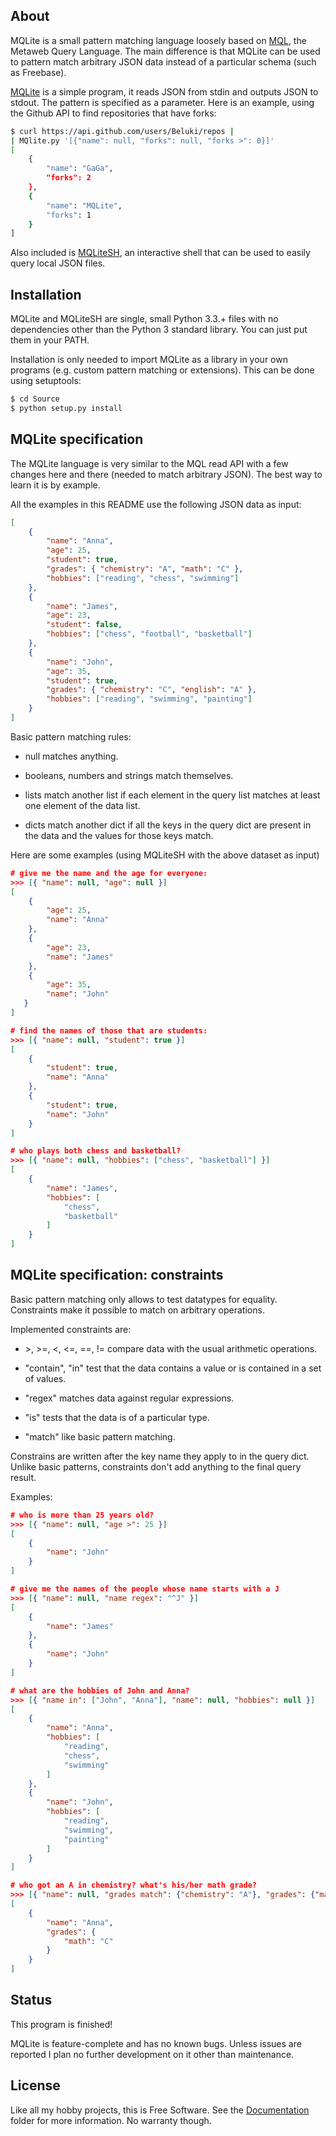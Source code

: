 
## About

MQLite is a small pattern matching language loosely based on [MQL][], the
Metaweb Query Language. The main difference is that MQLite can be used
to pattern match arbitrary JSON data instead of a particular schema (such
as Freebase).

[MQLite][] is a simple program, it reads JSON from stdin and outputs JSON to
stdout. The pattern is specified as a parameter. Here is an example,
using the Github API to find repositories that have forks:

```bash
$ curl https://api.github.com/users/Beluki/repos |
| MQlite.py '[{"name": null, "forks": null, "forks >": 0}]'
[
    {
        "name": "GaGa",
        "forks": 2
    },
    {
        "name": "MQLite",
        "forks": 1
    }
]
```

Also included is [MQLiteSH][], an interactive shell that can be used to easily
query local JSON files.

[MQL]: http://mql.freebaseapps.com/index.html
[MQLite]: https://github.com/Beluki/MQLite/blob/master/Source/MQLite.py
[MQLiteSH]: https://github.com/Beluki/MQLite/blob/master/Source/MQLiteSH.py

## Installation

MQLite and MQLiteSH are single, small Python 3.3.+ files with no dependencies
other than the Python 3 standard library. You can just put them in your PATH.

Installation is only needed to import MQLite as a library in your own programs
(e.g. custom pattern matching or extensions). This can be done using setuptools:

```bash
$ cd Source
$ python setup.py install
```

## MQLite specification

The MQLite language is very similar to the MQL read API with a few changes
here and there (needed to match arbitrary JSON). The best way to learn it is
by example.

All the examples in this README use the following JSON data as input:

```json
[
    {
        "name": "Anna",
        "age": 25,
        "student": true,
        "grades": { "chemistry": "A", "math": "C" },
        "hobbies": ["reading", "chess", "swimming"]
    },
    {
        "name": "James",
        "age": 23,
        "student": false,
        "hobbies": ["chess", "football", "basketball"]
    },
    {
        "name": "John",
        "age": 35,
        "student": true,
        "grades": { "chemistry": "C", "english": "A" },
        "hobbies": ["reading", "swimming", "painting"]
    }
]
```

Basic pattern matching rules:

* null matches anything.

* booleans, numbers and strings match themselves.

* lists match another list if each element in the query list
  matches at least one element of the data list.

* dicts match another dict if all the keys in the query dict
  are present in the data and the values for those keys match.

Here are some examples (using MQLiteSH with the above dataset as input)

```json
# give me the name and the age for everyone:
>>> [{ "name": null, "age": null }]
[
    {
        "age": 25,
        "name": "Anna"
    },
    {
        "age": 23,
        "name": "James"
    },
    {
        "age": 35,
        "name": "John"
   }
]

# find the names of those that are students:
>>> [{ "name": null, "student": true }]
[
    {
        "student": true,
        "name": "Anna"
    },
    {
        "student": true,
        "name": "John"
    }
]

# who plays both chess and basketball?
>>> [{ "name": null, "hobbies": ["chess", "basketball"] }]
[
    {
        "name": "James",
        "hobbies": [
            "chess",
            "basketball"
        ]
    }
]
```

## MQLite specification: constraints

Basic pattern matching only allows to test datatypes for equality. Constraints
make it possible to match on arbitrary operations.

Implemented constraints are:

* \>, >=, <, <=, ==, != compare data with the usual arithmetic operations.

* "contain", "in" test that the data contains a value or is contained in a set of values.

* "regex" matches data against regular expressions.

* "is" tests that the data is of a particular type.

* "match" like basic pattern matching.

Constrains are written after the key name they apply to in the query dict.
Unlike basic patterns, constraints don't add anything to the final query result.

Examples:

```json
# who is more than 25 years old?
>>> [{ "name": null, "age >": 25 }]
[
    {
        "name": "John"
    }
]

# give me the names of the people whose name starts with a J
>>> [{ "name": null, "name regex": "^J" }]
[
    {
        "name": "James"
    },
    {
        "name": "John"
    }
]

# what are the hobbies of John and Anna?
>>> [{ "name in": ["John", "Anna"], "name": null, "hobbies": null }]
[
    {
        "name": "Anna",
        "hobbies": [
            "reading",
            "chess",
            "swimming"
        ]
    },
    {
        "name": "John",
        "hobbies": [
            "reading",
            "swimming",
            "painting"
        ]
    }
]

# who got an A in chemistry? what's his/her math grade?
>>> [{ "name": null, "grades match": {"chemistry": "A"}, "grades": {"math": null} }]
[
    {
        "name": "Anna",
        "grades": {
            "math": "C"
        }
    }
]
```

## Status

This program is finished!

MQLite is feature-complete and has no known bugs. Unless issues are reported
I plan no further development on it other than maintenance.

## License

Like all my hobby projects, this is Free Software. See the [Documentation][]
folder for more information. No warranty though.

[Documentation]: https://github.com/Beluki/MQLite/tree/master/Documentation
[Examples]: https://github.com/Beluki/MQLite/tree/master/Examples

